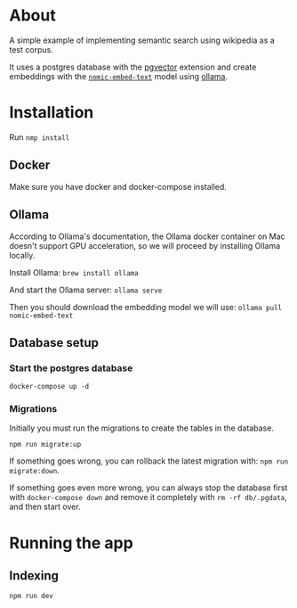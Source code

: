 # About
A simple example of implementing semantic search using wikipedia as a test corpus. 

It uses a postgres database with the [pgvector](https://github.com/pgvector/pgvector) extension and create embeddings with the [`nomic-embed-text`](https://ollama.com/library/nomic-embed-text) model using [ollama](https://ollama.com/).

# Installation
Run `nmp install`

## Docker
Make sure you have docker and docker-compose installed.

## Ollama
According to Ollama's documentation, the Ollama docker container on Mac doesn't support GPU acceleration, so we will proceed by installing Ollama locally.  

Install Ollama: `brew install ollama`

And start the Ollama server: `ollama serve`

Then you should download the embedding model we will use: `ollama pull nomic-embed-text`

## Database setup

### Start the postgres database
`docker-compose up -d`

### Migrations
Initially you must run the migrations to create the tables in the database.

`npm run migrate:up`

If something goes wrong, you can rollback the latest migration with: `npm run migrate:down`.

If something goes even more wrong, you can always stop the database first with `docker-compose down` and remove it completely with `rm -rf db/.pgdata`, and then start over. 

# Running the app

## Indexing 
`npm run dev`



